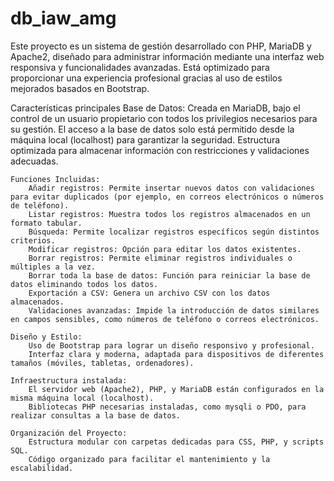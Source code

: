 # db_iaw_amg
Este proyecto es un sistema de gestión desarrollado con PHP, MariaDB y Apache2, diseñado para administrar información mediante una interfaz web responsiva y funcionalidades avanzadas. Está optimizado para proporcionar una experiencia profesional gracias al uso de estilos mejorados basados en Bootstrap.

Características principales
    Base de Datos:
        Creada en MariaDB, bajo el control de un usuario propietario con todos los privilegios necesarios para su gestión.
        El acceso a la base de datos solo está permitido desde la máquina local (localhost) para garantizar la seguridad.
        Estructura optimizada para almacenar información con restricciones y validaciones adecuadas.

    Funciones Incluidas:
        Añadir registros: Permite insertar nuevos datos con validaciones para evitar duplicados (por ejemplo, en correos electrónicos o números de teléfono).
        Listar registros: Muestra todos los registros almacenados en un formato tabular.
        Búsqueda: Permite localizar registros específicos según distintos criterios.
        Modificar registros: Opción para editar los datos existentes.
        Borrar registros: Permite eliminar registros individuales o múltiples a la vez.
        Borrar toda la base de datos: Función para reiniciar la base de datos eliminando todos los datos.
        Exportación a CSV: Genera un archivo CSV con los datos almacenados.
        Validaciones avanzadas: Impide la introducción de datos similares en campos sensibles, como números de teléfono o correos electrónicos.

    Diseño y Estilo:
        Uso de Bootstrap para lograr un diseño responsivo y profesional.
        Interfaz clara y moderna, adaptada para dispositivos de diferentes tamaños (móviles, tabletas, ordenadores).

    Infraestructura instalada:
        El servidor web (Apache2), PHP, y MariaDB están configurados en la misma máquina local (localhost).
        Bibliotecas PHP necesarias instaladas, como mysqli o PDO, para realizar consultas a la base de datos.

    Organización del Proyecto:
        Estructura modular con carpetas dedicadas para CSS, PHP, y scripts SQL.
        Código organizado para facilitar el mantenimiento y la escalabilidad.

        
